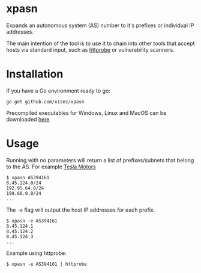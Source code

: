 # xpasn
Expands an autonomous system (AS) number to it's prefixes or individual IP addresses.

The main intention of the tool is to use it to chain into other tools that accept hosts via standard input, such as [httprobe](https://github.com/tomnomnom/httprobe) or vulnerability scanners.

# Installation

If you have a Go environment ready to go:

```
go get github.com/x1sec/xpasn
```

Precompiled executables for Windows, Linux and MacOS can be downloaded [here](https://github.com/x1sec/xpasn/releases)

# Usage

Running with no parameters will return a list of prefixes/subnets that belong to the AS. For example [Tesla Motors](https://ipinfo.io/AS394161)
```
$ xpasn AS394161
8.45.124.0/24
192.95.64.0/24
199.66.9.0/24
...
```
The `-e` flag will output the host IP addresses for each prefix.
```
$ xpasn -e AS394161
8.45.124.1
8.45.124.2
8.45.124.3
...
```
Example using httprobe:
```
$ xpasn -e AS394161 | httprobe 
```
